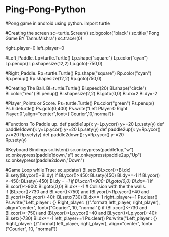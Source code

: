 # Ping-Pong-Python
#Pong game in android using python.
import turtle

#Creating the screen
sc=turtle.Screen()
sc.bgcolor("black")
sc.title("Pong Game BY TannuMishra")
sc.tracer(0)

right_player=0
left_player=0

#Left_Paddle.
Lp=turtle.Turtle()
Lp.shape("square")
Lp.color("cyan")
Lp.penup()
Lp.shapesize(12,2)
Lp.goto(-750,0)

#Right_Paddle.
Rp=turtle.Turtle()
Rp.shape("square")
Rp.color("cyan")
Rp.penup()
Rp.shapesize(12,2)
Rp.goto(750,0)

#Creating The Ball.
Bl=turtle.Turtle()
Bl.speed(20)
Bl.shape("circle")
Bl.color("red")
Bl.penup()
Bl.shapesize(2,2)
Bl.goto(0,0)
Bl.dx=2
Bl.dy=-2

#Player_Points or Score.
Ps=turtle.Turtle()
Ps.color("green")
Ps.penup()
Ps.hideturtle()
Ps.goto(0,400)
Ps.write("Left Player:0           Right Player:0",align="center",font=('Courier',10,'normal'))

#Functions To Paddle up.
def paddle1up():
    y=Lp.ycor()
    y+=20
    Lp.sety(y)
def paddle1down():
    y=Lp.ycor()
    y-=20
    Lp.sety(y)
def paddle2up():
    y=Rp.ycor()
    y+=20
    Rp.sety(y)
def paddle2down():
    y=Rp.ycor()
    y-=20                   
    Rp.sety(y)
    
#Keyboard Bindings
sc.listen()
sc.onkeypress(paddle1up,"w")
sc.onkeypress(paddle1down,"s")
sc.onkeypress(paddle2up,"Up")
sc.onkeypress(paddle2down,"Down")

#Game Loop
while True:
    sc.update()
    Bl.setx(Bl.xcor()+Bl.dx)
    Bl.sety(Bl.ycor()+Bl.dy)
    if Bl.ycor()>450:
            Bl.sety(450)
            Bl.dy*=-1
    if Bl.ycor()<-450:
            Bl.sety(-450)
            Bl.dy *= -1
    if Bl.xcor()>900:
            Bl.goto(0,0)
            Bl.dx*=-1
    if Bl.xcor()<-900:
            Bl.goto(0,0)
            Bl.dx*=-1
    # Collision with the the walls.            
    if (Bl.xcor()>730 and Bl.xcor()<750) and (Bl.ycor()<Rp.ycor()+40 and Bl.ycor()>Rp.ycor()-40):
            Bl.setx(730)
            Bl.dx*=-1
            right_player+=1
            Ps.clear()
            Ps.write("Left_player : {}    Right_player: {}".format(
                      left_player, right_player), align="center",
                      font=("Courier", 10, "normal"))
    if (Bl.xcor()<-730 and Bl.xcor()>-750) and (Bl.ycor()<Lp.ycor()+40 and Bl.ycor()>Lp.ycor()-40):
            Bl.setx(-730)
            Bl.dx*=-1
            left_player+=1
            Ps.clear()
            Ps.write("Left_player : {}    Right_player: {}".format(
                      left_player, right_player), align="center",
                      font=("Courier", 10, "normal"))
   
    
